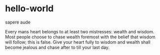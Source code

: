 # hello-world

sapere aude

Every mans heart belongs to at least two mistresses: wealth and wisdom. Most people choose to chase wealth foremost with the belief that wisdom will follow; this is false. Give your heart fully to wisdom and wealth shall become jealous and chase after to till your last day. 

